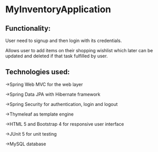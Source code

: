 # MyInventoryApplication

## Functionality:
User need to signup and then login with its credentials.

Allows user to add items on their shopping wishlist which later can be updated and deleted if that task fulfilled by user.


## Technologies used: 

->Spring Web MVC for the web layer

->Spring Data JPA with Hibernate framework

->Spring Security for authentication, login and logout

->Thymeleaf as template engine

->HTML 5 and Bootstrap 4 for responsive user interface

->JUnit 5 for unit testing

->MySQL database
